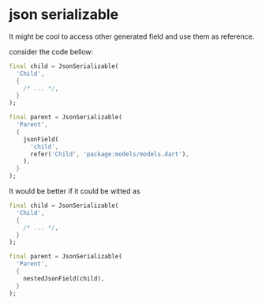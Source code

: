# json serializable

It might be cool to access other generated field and use them as reference.

consider the code bellow:
```dart
final child = JsonSerializable(
  'Child',
  {
    /* ... */,
  }
);

final parent = JsonSerializable(
  'Parent',
  {
    jsonField(
      'child',
      refer('Child', 'package:models/models.dart'),
    ),
  }
);
```
It would be better if it could be witted as 
```dart
final child = JsonSerializable(
  'Child',
  {
    /* ... */,
  }
);

final parent = JsonSerializable(
  'Parent',
  {
    nestedJsonField(child),
  }
);
```